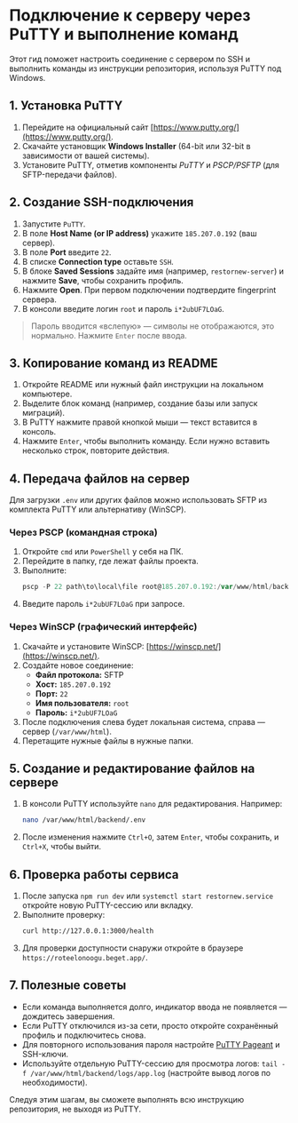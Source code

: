 # Подключение к серверу через PuTTY и выполнение команд

Этот гид поможет настроить соединение с сервером по SSH и выполнить команды из инструкции репозитория, используя PuTTY под Windows.

## 1. Установка PuTTY
1. Перейдите на официальный сайт [https://www.putty.org/](https://www.putty.org/).
2. Скачайте установщик **Windows Installer** (64-bit или 32-bit в зависимости от вашей системы).
3. Установите PuTTY, отметив компоненты *PuTTY* и *PSCP/PSFTP* (для SFTP-передачи файлов).

## 2. Создание SSH-подключения
1. Запустите `PuTTY`.
2. В поле **Host Name (or IP address)** укажите `185.207.0.192` (ваш сервер).
3. В поле **Port** введите `22`.
4. В списке **Connection type** оставьте `SSH`.
5. В блоке **Saved Sessions** задайте имя (например, `restornew-server`) и нажмите **Save**, чтобы сохранить профиль.
6. Нажмите **Open**. При первом подключении подтвердите fingerprint сервера.
7. В консоли введите логин `root` и пароль `i*2ubUF7LOaG`.

> Пароль вводится «вслепую» — символы не отображаются, это нормально. Нажмите `Enter` после ввода.

## 3. Копирование команд из README
1. Откройте README или нужный файл инструкции на локальном компьютере.
2. Выделите блок команд (например, создание базы или запуск миграций).
3. В PuTTY нажмите правой кнопкой мыши — текст вставится в консоль.
4. Нажмите `Enter`, чтобы выполнить команду. Если нужно вставить несколько строк, повторите действия.

## 4. Передача файлов на сервер
Для загрузки `.env` или других файлов можно использовать SFTP из комплекта PuTTY или альтернативу (WinSCP).

### Через PSCP (командная строка)
1. Откройте `cmd` или `PowerShell` у себя на ПК.
2. Перейдите в папку, где лежат файлы проекта.
3. Выполните:
   ```powershell
   pscp -P 22 path\to\local\file root@185.207.0.192:/var/www/html/backend/
   ```
4. Введите пароль `i*2ubUF7LOaG` при запросе.

### Через WinSCP (графический интерфейс)
1. Скачайте и установите WinSCP: [https://winscp.net/](https://winscp.net/).
2. Создайте новое соединение:
   - **Файл протокола:** SFTP
   - **Хост:** `185.207.0.192`
   - **Порт:** `22`
   - **Имя пользователя:** `root`
   - **Пароль:** `i*2ubUF7LOaG`
3. После подключения слева будет локальная система, справа — сервер (`/var/www/html`).
4. Перетащите нужные файлы в нужные папки.

## 5. Создание и редактирование файлов на сервере
1. В консоли PuTTY используйте `nano` для редактирования. Например:
   ```bash
   nano /var/www/html/backend/.env
   ```
2. После изменения нажмите `Ctrl+O`, затем `Enter`, чтобы сохранить, и `Ctrl+X`, чтобы выйти.

## 6. Проверка работы сервиса
1. После запуска `npm run dev` или `systemctl start restornew.service` откройте новую PuTTY-сессию или вкладку.
2. Выполните проверку:
   ```bash
   curl http://127.0.0.1:3000/health
   ```
3. Для проверки доступности снаружи откройте в браузере `https://roteelonoogu.beget.app/`.

## 7. Полезные советы
- Если команда выполняется долго, индикатор ввода не появляется — дождитесь завершения.
- Если PuTTY отключился из-за сети, просто откройте сохранённый профиль и подключитесь снова.
- Для повторного использования пароля настройте [PuTTY Pageant](https://the.earth.li/~sgtatham/putty/0.81/htmldoc/Chapter9.html) и SSH-ключи.
- Используйте отдельную PuTTY-сессию для просмотра логов: `tail -f /var/www/html/backend/logs/app.log` (настройте вывод логов по необходимости).

Следуя этим шагам, вы сможете выполнять всю инструкцию репозитория, не выходя из PuTTY.

